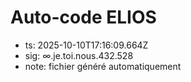 # Auto-code ELIOS
- ts: 2025-10-10T17:16:09.664Z
- sig: ∞.je.toi.nous.432.528
- note: fichier généré automatiquement